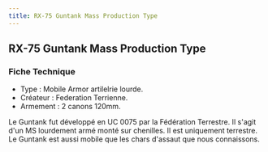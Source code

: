 ```yaml
---
title: RX-75 Guntank Mass Production Type
---
```


RX-75 Guntank Mass Production Type
----------------------------------




### Fiche Technique


* Type : Mobile Armor artilelrie lourde.
* Créateur : Federation Terrienne.
* Armement : 2 canons 120mm.


Le Guntank fut développé en UC 0075 par la Fédération Terrestre. Il s'agit d'un MS lourdement armé monté sur chenilles. Il est uniquement terrestre. Le Guntank est aussi mobile que les chars d'assaut que nous connaissons.


